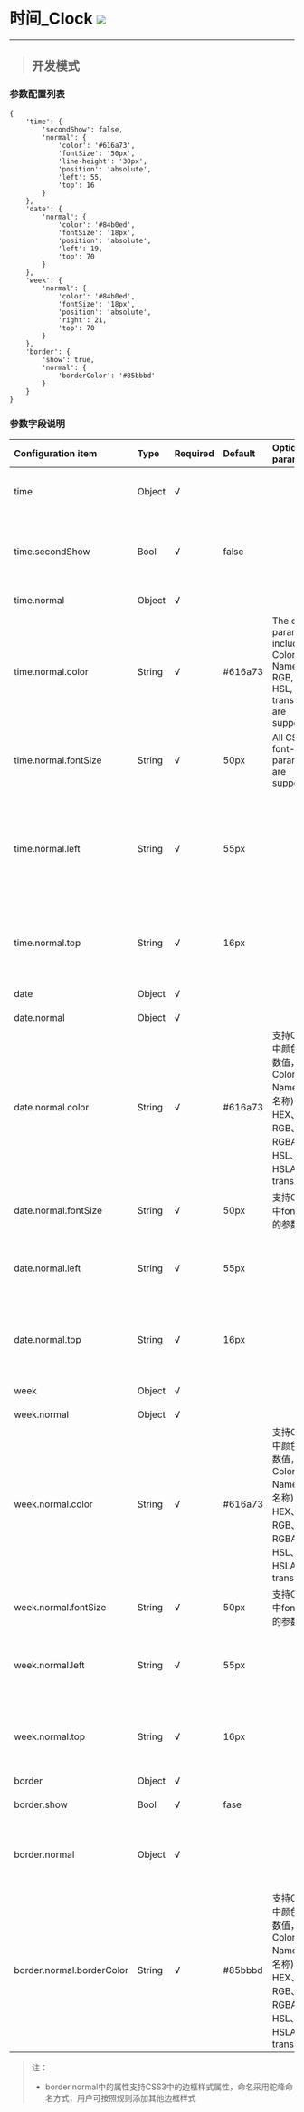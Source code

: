 # 时间\_Clock ![](/assets/Clock.png)

---

> ## 开发模式

### 参数配置列表

```
{
    'time': {
        'secondShow': false,
        'normal': {
            'color': '#616a73',
            'fontSize': '50px',
            'line-height': '30px',
            'position': 'absolute',
            'left': 55,
            'top': 16
        }
    },
    'date': {
        'normal': {
            'color': '#84b0ed',
            'fontSize': '18px',
            'position': 'absolute',
            'left': 19,
            'top': 70
        }
    },
    'week': {
        'normal': {
            'color': '#84b0ed',
            'fontSize': '18px',
            'position': 'absolute',
            'right': 21,
            'top': 70
        }
    },
    'border': {
        'show': true,
        'normal': {
            'borderColor': '#85bbbd'
        }
    }
}
```

### 参数字段说明

| Configuration item | Type | Required | Default | Optional parameters | Description |
| :--- | :--- | :--- | :--- | :--- | :--- |
| time | Object | √ |  |  | The style and infomation of the time |
| time.secondShow | Bool | √ | false |  | Whether is precise enough to show the seconds or not |
| time.normal | Object | √ |  |  | The style of the time |
| time.normal.color | String | √ | \#616a73 | The color parameters including Color Name, HEX, RGB, RGBA, HSL, HSLA, transparent are supported | The text color of the time infomation |
| time.normal.fontSize | String | √ | 50px | All CSS3 font-size parameters are supported | The fontSize of the time infomation |
| time.normal.left | String | √ | 55px |  | The gap between the time infomation's left boundary and the parent node's left boundary |
| time.normal.top | String | √ | 16px |  | 时间信息文本上外边距边界与其包含块上边界之间的间距 |
| date | Object | √ |  |  | 日期信息及样式 |
| date.normal | Object | √ |  |  | 日期样式 |
| date.normal.color | String | √ | \#616a73 | 支持CSS3中颜色的参数值，包括Color Name\(颜色名称\)、HEX、RGB、RGBA、HSL、HSLA、transparent | 日期信息文本颜色 |
| date.normal.fontSize | String | √ | 50px | 支持CSS3中font-size的参数值 | 日期信息文本大小 |
| date.normal.left | String | √ | 55px |  | 日期信息文本左外边距边界与其包含块左边界之间的间距 |
| date.normal.top | String | √ | 16px |  | 日期信息文本上外边距边界与其包含块上边界之间的间距 |
| week | Object | √ |  |  | 星期信息及样式 |
| week.normal | Object | √ |  |  | 星期样式 |
| week.normal.color | String | √ | \#616a73 | 支持CSS3中颜色的参数值，包括Color Name\(颜色名称\)、HEX、RGB、RGBA、HSL、HSLA、transparent | 星期信息文本颜色 |
| week.normal.fontSize | String | √ | 50px | 支持CSS3中font-size的参数值 | 星期信息文本大小 |
| week.normal.left | String | √ | 55px |  | 星期信息文本左外边距边界与其包含块左边界之间的间距 |
| week.normal.top | String | √ | 16px |  | 星期信息文本上外边距边界与其包含块上边界之间的间距 |
| border | Object | √ |  |  | 边框样式 |
| border.show | Bool | √ | fase |  | 是否显示边框 |
| border.normal | Object | √ |  |  | 边框样式，当且仅当border.show的值为true时有效 |
| border.normal.borderColor | String | √ | \#85bbbd | 支持CSS3中颜色的参数值，包括Color Name\(颜色名称\)、HEX、RGB、RGBA、HSL、HSLA、transparent | 边框颜色 |

> 注：
>
> * border.normal中的属性支持CSS3中的边框样式属性，命名采用驼峰命名方式，用户可按照规则添加其他边框样式



